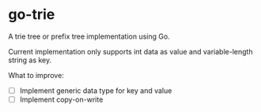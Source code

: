 # go-trie

A trie tree or prefix tree implementation using Go.

Current implementation only supports int data as value and variable-length string as key.

What to improve:

- [ ] Implement generic data type for key and value
- [ ] Implement copy-on-write
